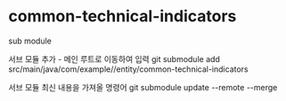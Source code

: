 # common-technical-indicators
sub module


서브 모듈 추가 - 메인 루트로 이동하여 입력
git submodule add <repo> src/main/java/com/example/<name>/entity/common-technical-indicators


서브 모듈 최신 내용을 가져올 명령어
git submodule update --remote --merge